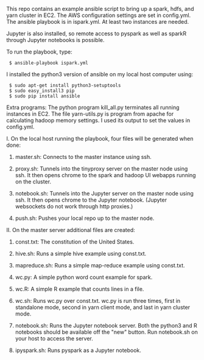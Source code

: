 
This repo contains an example ansible script to bring up a 
spark, hdfs, and yarn cluster in EC2.  The AWS configuration settings
are set in config.yml.  The ansible playbook is in ispark.yml.  At
least two instances are needed.

Jupyter is also installed, so remote access to pyspark
as well as sparkR through Jupyter notebooks is possible.

To run the playbook, type:

     $ ansible-playbook ispark.yml

I installed the python3 version of ansible on my local host computer using:

     $ sudo apt-get install python3-setuptools
     $ sudo easy_install3 pip 
     $ sudo pip install ansible

Extra programs: The python program kill\_all.py terminates all 
running instances in EC2.  The file yarn-utils.py is program from apache for
calculating hadoop memory settings.  I used its output to set the values in 
config.yml.

I. On the local host running the playbook, four files will
be generated when done: 

1. master.sh: Connects to the master instance using ssh.

2. proxy.sh: Tunnels into the tinyproxy server on the master node using ssh.  It then opens chrome to the spark and hadoop UI webapps running on the cluster.

3. notebook.sh: Tunnels into the Jupyter server on the master node using ssh.  It then opens chrome to the Jupyter notebook. (Jupyter websockets do not work through http proxies.)

4. push.sh: Pushes your local repo up to the master node.

II. On the master server additional files are created:

1. const.txt: The constitution of the United States.

2. hive.sh: Runs a simple hive example using const.txt.

3. mapreduce.sh: Runs a simple map-reduce example using const.txt.

6. wc.py: A simple python word count example for spark.

7. wc.R: A simple R example that counts lines in a file.

7. wc.sh: Runs wc.py over const.txt.  wc.py is run three times, first in standalone mode, second in yarn client mode, and last in yarn cluster mode.

8. notebook.sh: Runs the Jupyter notebook server.  Both the python3 and R notebooks should be available off the "new" button.  Run notebook.sh on your host to access the server.

9. ipyspark.sh: Runs pyspark as a Jupyter notebook.

